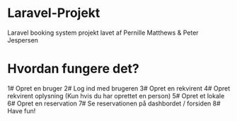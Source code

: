 # Laravel-Projekt

Laravel booking system projekt lavet af Pernille Matthews &amp; Peter Jespersen

<h1>Hvordan fungere det?</h1>

1# Opret en bruger
2# Log ind med brugeren
3# Opret en rekvirent
4# Opret rekvirent oplysning (Kun hvis du har oprettet en person)
5# Opret et lokale
6# Opret en reservation
7# Se reservationen på dashbordet / forsiden
8# Have fun!
